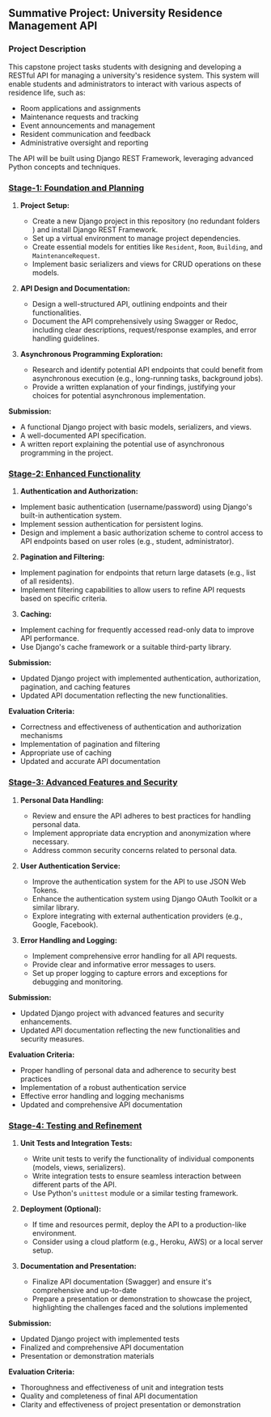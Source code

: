 ## Summative Project: University Residence Management API

### Project Description

This capstone project tasks students with designing and developing a RESTful API for managing a university's residence system. This system will enable students and administrators to interact with various aspects of residence life, such as:

* Room applications and assignments
* Maintenance requests and tracking
* Event announcements and management
* Resident communication and feedback
* Administrative oversight and reporting

The API will be built using Django REST Framework, leveraging advanced Python concepts and techniques.

### [Stage-1: Foundation and Planning ](https://github.com/ALU-BSE/Summative-Project-UniNest-API/blob/stage-1/README.md) 

1. **Project Setup:**
   * Create a new Django project in this repository (no redundant folders ) and install Django REST Framework.
   * Set up a virtual environment to manage project dependencies.
   * Create essential models for entities like `Resident`, `Room`, `Building`, and `MaintenanceRequest`.
   * Implement basic serializers and views for CRUD operations on these models.

2. **API Design and Documentation:**
   * Design a well-structured API, outlining endpoints and their functionalities.
   * Document the API comprehensively using Swagger or Redoc, including clear descriptions, request/response examples, and error handling guidelines.

3. **Asynchronous Programming Exploration:**
   * Research and identify potential API endpoints that could benefit from asynchronous execution (e.g., long-running tasks, background jobs).
   * Provide a written explanation of your findings, justifying your choices for potential asynchronous implementation.

**Submission:**

* A functional Django project with basic models, serializers, and views.
* A well-documented API specification.
* A written report explaining the potential use of asynchronous programming in the project.

### [Stage-2: Enhanced Functionality](https://github.com/ALU-BSE/Summative-Project-UniNest-API/blob/stage-2/README.md) 

1. **Authentication and Authorization:**

*  Implement basic authentication (username/password) using Django's built-in authentication system.
*  Implement session authentication for persistent logins.
*  Design and implement a basic authorization scheme to control access to API endpoints based on user roles (e.g., student, administrator).

2. **Pagination and Filtering:**

*  Implement pagination for endpoints that return large datasets (e.g., list of all residents).
*  Implement filtering capabilities to allow users to refine API requests based on specific criteria.

3. **Caching:**

*  Implement caching for frequently accessed read-only data to improve API performance.
*  Use Django's cache framework or a suitable third-party library.

**Submission:**

*  Updated Django project with implemented authentication, authorization, pagination, and caching features
*  Updated API documentation reflecting the new functionalities.

**Evaluation Criteria:**

*  Correctness and effectiveness of authentication and authorization mechanisms
*  Implementation of pagination and filtering
*  Appropriate use of caching
*  Updated and accurate API documentation

### [Stage-3: Advanced Features and Security](https://github.com/ALU-BSE/Summative-Project-UniNest-API/blob/stage-3/README.md) 

1. **Personal Data Handling:**
   * Review and ensure the API adheres to best practices for handling personal data.
   * Implement appropriate data encryption and anonymization where necessary.
   * Address common security concerns related to personal data.

2. **User Authentication Service:**
   * Improve the authentication system for the API to use JSON Web Tokens.
   * Enhance the authentication system using Django OAuth Toolkit or a similar library.
   * Explore integrating with external authentication providers (e.g., Google, Facebook).

3. **Error Handling and Logging:**
   * Implement comprehensive error handling for all API requests.
   * Provide clear and informative error messages to users.
   * Set up proper logging to capture errors and exceptions for debugging and monitoring.

**Submission:**

* Updated Django project with advanced features and security enhancements.
* Updated API documentation reflecting the new functionalities and security measures.

**Evaluation Criteria:**

* Proper handling of personal data and adherence to security best practices
* Implementation of a robust authentication service
* Effective error handling and logging mechanisms
* Updated and comprehensive API documentation

### [Stage-4: Testing and Refinement](https://github.com/ALU-BSE/Summative-Project-UniNest-API/blob/stage-4/README.md) 

1. **Unit Tests and Integration Tests:**
   * Write unit tests to verify the functionality of individual components (models, views, serializers).
   * Write integration tests to ensure seamless interaction between different parts of the API.
   * Use Python's `unittest` module or a similar testing framework.

2. **Deployment (Optional):**
   * If time and resources permit, deploy the API to a production-like environment.
   * Consider using a cloud platform (e.g., Heroku, AWS) or a local server setup.

3. **Documentation and Presentation:**
   * Finalize API documentation (Swagger) and ensure it's comprehensive and up-to-date
   * Prepare a presentation or demonstration to showcase the project, highlighting the challenges faced and the solutions implemented

**Submission:**

* Updated Django project with implemented tests
* Finalized and comprehensive API documentation
* Presentation or demonstration materials

**Evaluation Criteria:**

* Thoroughness and effectiveness of unit and integration tests
* Quality and completeness of final API documentation
* Clarity and effectiveness of project presentation or demonstration

